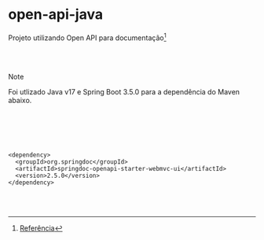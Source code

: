 # open-api-java
Projeto utilizando Open API para documentação[^1]

<br><br>

> [!NOTE]
> Foi utlizado Java v17 e Spring Boot 3.5.0 para a dependência do Maven abaixo.

<br><br><br><br>

```maven
<dependency>
  <groupId>org.springdoc</groupId>
  <artifactId>springdoc-openapi-starter-webmvc-ui</artifactId>
  <version>2.5.0</version>
</dependency>
```

<br><br>

[^1]: [Referência](https://mvnrepository.com/artifact/org.springdoc/springdoc-openapi-starter-webmvc-ui/2.5.0)

